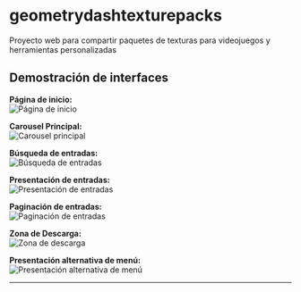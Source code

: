 # geometrydashtexturepacks
Proyecto web para compartir paquetes de texturas para videojuegos y herramientas personalizadas

## Demostración de interfaces

**Página de inicio:**  
![Página de inicio](./1.png)

**Carousel Principal:**  
![Carousel principal](./2.png)

**Búsqueda de entradas:**  
![Búsqueda de entradas](./3.png)

**Presentación de entradas:**  
![Presentación de entradas](./4.png)

**Paginación de entradas:**  
![Paginación de entradas](./6.png)

**Zona de Descarga:**  
![Zona de descarga](./5.png)

**Presentación alternativa de menú:**  
![Presentación alternativa de menú](./7.png)

---